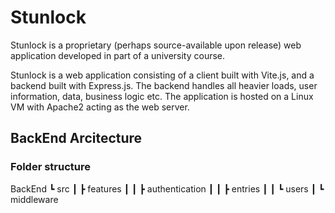 # Stunlock

Stunlock is a proprietary (perhaps source-available upon release) web application developed in part of a university course.

Stunlock is a web application consisting of a client built with Vite.js, and a backend built with Express.js. The backend handles all heavier loads, user information, data, business logic etc. The application is hosted on a Linux VM with Apache2 acting as the web server.  
 
## BackEnd Arcitecture

### Folder structure

BackEnd
 ┗ src
 ┃ ┣ features
 ┃ ┃ ┣ authentication
 ┃ ┃ ┣ entries
 ┃ ┃ ┗ users
 ┃ ┗ middleware
